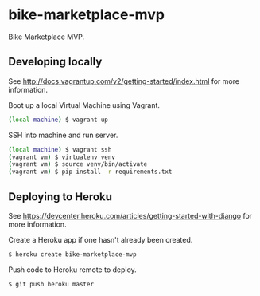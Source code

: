 bike-marketplace-mvp
====================

Bike Marketplace MVP.

Developing locally
------------------

See http://docs.vagrantup.com/v2/getting-started/index.html for more information.

Boot up a local Virtual Machine using Vagrant.

```sh
(local machine) $ vagrant up
```

SSH into machine and run server.

```sh
(local machine) $ vagrant ssh
(vagrant vm) $ virtualenv venv
(vagrant vm) $ source venv/bin/activate
(vagrant vm) $ pip install -r requirements.txt
```

Deploying to Heroku
-------------------

See https://devcenter.heroku.com/articles/getting-started-with-django for more information.

Create a Heroku app if one hasn't already been created.

```sh
$ heroku create bike-marketplace-mvp
```

Push code to Heroku remote to deploy.

```sh
$ git push heroku master
```